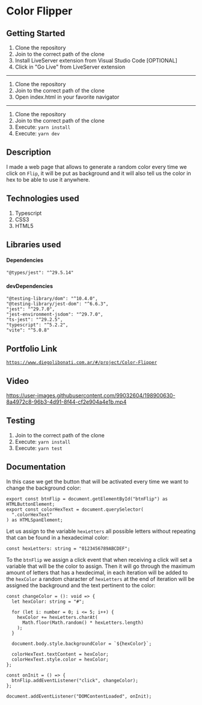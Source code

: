 # Color Flipper

## Getting Started

1. Clone the repository
2. Join to the correct path of the clone
3. Install LiveServer extension from Visual Studio Code [OPTIONAL]
4. Click in "Go Live" from LiveServer extension

---

1. Clone the repository
2. Join to the correct path of the clone
3. Open index.html in your favorite navigator

---

1. Clone the repository
2. Join to the correct path of the clone
3. Execute: `yarn install`
4. Execute: `yarn dev`

## Description

I made a web page that allows to generate a random color every time we click on `Flip`, it will be put as background and it will also tell us the color in hex to be able to use it anywhere.

## Technologies used

1. Typescript
2. CSS3
3. HTML5

## Libraries used

#### Dependencies

```
"@types/jest": "^29.5.14"
```

#### devDependencies

```
"@testing-library/dom": "^10.4.0",
"@testing-library/jest-dom": "^6.6.3",
"jest": "^29.7.0",
"jest-environment-jsdom": "^29.7.0",
"ts-jest": "^29.2.5",
"typescript": "^5.2.2",
"vite": "^5.0.8"
```

## Portfolio Link

[`https://www.diegolibonati.com.ar/#/project/Color-Flipper`](https://www.diegolibonati.com.ar/#/project/Color-Flipper)

## Video

https://user-images.githubusercontent.com/99032604/198900630-8a4972c8-96b3-4d91-8f44-cf2e904a4e1b.mp4

## Testing

1. Join to the correct path of the clone
2. Execute: `yarn install`
3. Execute: `yarn test`

## Documentation

In this case we get the button that will be activated every time we want to change the background color:

```
export const btnFlip = document.getElementById("btnFlip") as HTMLButtonElement;
export const colorHexText = document.querySelector(
  ".colorHexText"
) as HTMLSpanElement;
```

Let us assign to the variable `hexLetters` all possible letters without repeating that can be found in a hexadecimal color:

```
const hexLetters: string = "0123456789ABCDEF";
```

To the `btnFlip` we assign a click event that when receiving a click will set a variable that will be the color to assign. Then it will go through the maximum amount of letters that has a hexdecimal, in each iteration will be added to the `hexColor` a random character of `hexLetters` at the end of iteration will be assigned the background and the text pertinent to the color:

```
const changeColor = (): void => {
  let hexColor: string = "#";

  for (let i: number = 0; i <= 5; i++) {
    hexColor += hexLetters.charAt(
      Math.floor(Math.random() * hexLetters.length)
    );
  }

  document.body.style.backgroundColor = `${hexColor}`;

  colorHexText.textContent = hexColor;
  colorHexText.style.color = hexColor;
};

const onInit = () => {
  btnFlip.addEventListener("click", changeColor);
};

document.addEventListener("DOMContentLoaded", onInit);
```
